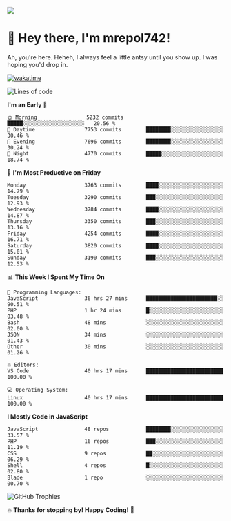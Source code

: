 ![](https://media.tenor.com/FUEC3dPyVhEAAAAM/welcome-back-minions.gif)

# 👋 Hey there, I'm mrepol742!
Ah, you're here. Heheh, 
I always feel a little antsy until you show up. I was hoping you'd drop in.

[![wakatime](https://wakatime.com/badge/user/8ad4afa2-1a56-40d1-a949-4663473915b6.svg)](https://wakatime.com/@mrepol742)

<!--START_SECTION:mrepol742-->
![Lines of code](https://img.shields.io/badge/From%20Hello%20World%20I%27ve%20Written-20.2%20million%20lines%20of%20code-blue)

**I'm an Early 🐤** 

```text
🌞 Morning                5232 commits        █████░░░░░░░░░░░░░░░░░░░░   20.56 % 
🌆 Daytime                7753 commits        ████████░░░░░░░░░░░░░░░░░   30.46 % 
🌃 Evening                7696 commits        ████████░░░░░░░░░░░░░░░░░   30.24 % 
🌙 Night                  4770 commits        █████░░░░░░░░░░░░░░░░░░░░   18.74 % 
```
📅 **I'm Most Productive on Friday** 

```text
Monday                   3763 commits        ████░░░░░░░░░░░░░░░░░░░░░   14.79 % 
Tuesday                  3290 commits        ███░░░░░░░░░░░░░░░░░░░░░░   12.93 % 
Wednesday                3784 commits        ████░░░░░░░░░░░░░░░░░░░░░   14.87 % 
Thursday                 3350 commits        ███░░░░░░░░░░░░░░░░░░░░░░   13.16 % 
Friday                   4254 commits        ████░░░░░░░░░░░░░░░░░░░░░   16.71 % 
Saturday                 3820 commits        ████░░░░░░░░░░░░░░░░░░░░░   15.01 % 
Sunday                   3190 commits        ███░░░░░░░░░░░░░░░░░░░░░░   12.53 % 
```


📊 **This Week I Spent My Time On** 

```text
💬 Programming Languages: 
JavaScript               36 hrs 27 mins      ███████████████████████░░   90.51 % 
PHP                      1 hr 24 mins        █░░░░░░░░░░░░░░░░░░░░░░░░   03.48 % 
Bash                     48 mins             ░░░░░░░░░░░░░░░░░░░░░░░░░   02.00 % 
JSON                     34 mins             ░░░░░░░░░░░░░░░░░░░░░░░░░   01.43 % 
Other                    30 mins             ░░░░░░░░░░░░░░░░░░░░░░░░░   01.26 % 

🔥 Editors: 
VS Code                  40 hrs 17 mins      █████████████████████████   100.00 % 

💻 Operating System: 
Linux                    40 hrs 17 mins      █████████████████████████   100.00 % 
```

**I Mostly Code in JavaScript** 

```text
JavaScript               48 repos            ████████░░░░░░░░░░░░░░░░░   33.57 % 
PHP                      16 repos            ███░░░░░░░░░░░░░░░░░░░░░░   11.19 % 
CSS                      9 repos             ██░░░░░░░░░░░░░░░░░░░░░░░   06.29 % 
Shell                    4 repos             █░░░░░░░░░░░░░░░░░░░░░░░░   02.80 % 
Blade                    1 repo              ░░░░░░░░░░░░░░░░░░░░░░░░░   00.70 % 
```




<!--END_SECTION:mrepol742-->

![GitHub Trophies](https://github-profile-trophy.vercel.app/?username=mrepol742&theme=dracula)

🔥 **Thanks for stopping by! Happy Coding!** 🚀

